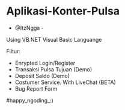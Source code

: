 # Aplikasi-Konter-Pulsa

- @ItzNgga -

Using VB.NET Visual Basic Languange

Filtur:
- Enrypted Login/Register
- Transaksi Pulsa Tujuan (Demo)
- Deposit Saldo (Demo)
- Costumer Service. With LiveChat (BETA)
- Bug Report Form

#happy_ngoding_:)
